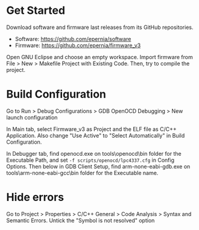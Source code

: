 # Get Started
Download software and firmware last releases from its GitHub repositories.

* Software: https://github.com/epernia/software
* Firmware: https://github.com/epernia/firmware_v3

Open GNU Eclipse and choose an empty workspace. Import firmware from File > New > Makefile Project with Existing Code. Then, try to compile the project.

# Build Configuration
Go to Run > Debug Configurations > GDB OpenOCD Debugging > New launch configuration

In Main tab, select Firmware_v3 as Project and the ELF file as C/C++ Application. Also change "Use Active" to "Select Automatically" in Build Configuration.

In Debugger tab, find openocd.exe on tools\openocd\bin folder for the Executable Path, and set ```-f scripts/openocd/lpc4337.cfg``` in Config Options. Then below in GDB Client Setup, find arm-none-eabi-gdb.exe on tools\arm-none-eabi-gcc\bin folder for the Executable name.

# Hide errors
Go to Project > Properties > C/C++ General > Code Analysis > Syntax and Semantic Errors. Untick the "Symbol is not resolved" option
